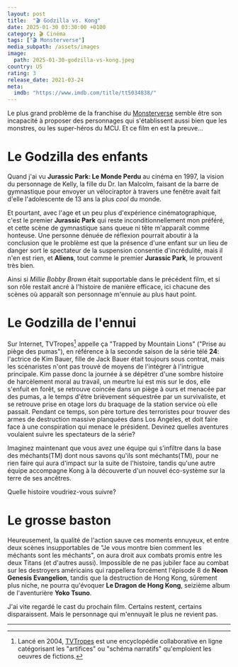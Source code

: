 ```yaml
---
layout: post
title:  "🎬 Godzilla vs. Kong"
date: 2025-01-30 03:30:00 +0100
category: 🎬 Cinéma
tags: ["🎬 Monsterverse"]
media_subpath: /assets/images
image:
  path: 2025-01-30-godzilla-vs-kong.jpeg
country: US
rating: 3
release_date: 2021-03-24
meta:
  imdb: "https://www.imdb.com/title/tt5034838/"
---
```


Le plus grand problème de la franchise du [Monsterverse](/tags/monsterverse/) semble être son incapacité à proposer des personnages qui s'établissent aussi bien que les monstres, ou les super-héros du MCU. Et ce film en est la preuve...

# Le Godzilla des enfants

Quand j'ai vu **Jurassic Park: Le Monde Perdu** au cinéma en 1997, la vision du personnage de Kelly, la fille du Dr. Ian Malcolm, faisant de la barre de gymnastique pour envoyer un vélociraptor à travers une fenêtre avait fait d'elle l'adolescente de 13 ans la plus *cool* du monde.

Et pourtant, avec l'age et un peu plus d'expérience cinématographique, c'est le premier **Jurassic Park** qui reste inconditionnellement mon préféré, et cette scène de gymnastique sans queue ni tête m'apparaît comme honteuse. Une personne dénuée de réflexion pourrait aboutir à la conclusion que le problème est que la présence d'une enfant sur un lieu de danger sort le spectateur de la suspension consentie d'incrédulité, mais il n'en est rien, et **Aliens**, tout comme le premier **Jurassic Park**, le prouvent très bien.

Ainsi si *Millie Bobby Brown* était supportable dans le précédent film, et si son rôle restait ancré à l'histoire de manière efficace, ici chacune des scènes où apparaît son personnage m'ennuie au plus haut point.

# Le Godzilla de l'ennui

Sur Internet, TVTropes[^1] appelle ça "Trapped by Mountain Lions" ("Prise au piège des pumas"), en référence à la seconde saison de la série télé **24**: l'actrice de Kim Bauer, fille de Jack Bauer était toujours sous contrat, mais les scénaristes n'ont pas trouvé de moyens de l'intégrer à l'intrigue principale. Kim passe donc la journée à se dépêtrer d'une sombre histoire de harcèlement moral au travail, un meurtre lui est mis sur le dos, elle s'enfuit en forêt, se retrouve coincée dans un piège à ours et menacée par des pumas, a le temps d'être brièvement séquestrée par un survivaliste, et se retrouve prise en otage lors du braquage de la station service où elle passait. Pendant ce temps, son père torture des terroristes pour trouver des armes de destruction massive planquées dans Los Angeles, et doit faire face à une conspiration qui menace le président. Devinez quelles aventures voulaient suivre les spectateurs de la série?

Imaginez maintenant que vous avez une équipe qui s'infiltre dans la base des méchants(TM) dont nous savons qu'ils sont méchants(TM), pour ne rien faire qui aura d'impact sur la suite de l'histoire, tandis qu'une autre équipe accompagne Kong à la découverte d'un nouvel éco-système sur la terre de ses ancêtres.

Quelle histoire voudriez-vous suivre?

# Le grosse baston

Heureusement, la qualité de l'action sauve ces moments ennuyeux, et entre deux scènes insupportables de "Je vous montre bien comment les méchants sont les méchants", on aura droit aux combats promis entre les deux Titans (et d'autres aussi). Impossible de ne pas jubiler face au combat sur les destroyers américains qui rappellera forcément l'épisode 8 de **Neon Genesis Evangelion**, tandis que la destruction de Hong Kong, sûrement plus niche, ne pourra qu'évoquer **Le Dragon de Hong Kong**, seizième album de l'aventurière **Yoko Tsuno**.

J'ai vite regardé le cast du prochain film. Certains restent, certains disparaissent. Mais le personnage qui m'ennuyait le plus ne revient pas.

* * *
[^1]: Lancé en 2004, [<i class="fab fa-wikipedia-w"></i> TVTropes](https://fr.wikipedia.org/wiki/TV_Tropes) est une encyclopédie collaborative en ligne catégorisant les "artifices" ou "schéma narratifs" qu'emploient les oeuvres de fictions.
